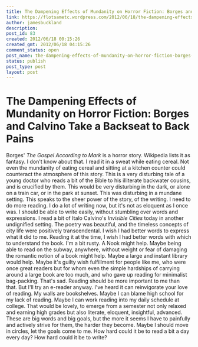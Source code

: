 ```yaml
---
title: The Dampening Effects of Mundanity on Horror Fiction: Borges and Calvino Take a Backseat to Back Pains
link: https://flotsametc.wordpress.com/2012/06/18/the-dampening-effects-of-mundanity-on-horror-fiction-borges-and-calvino-take-a-backseat-to-back-pains/
author: jamesbuckland
description: 
post_id: 83
created: 2012/06/18 00:15:26
created_gmt: 2012/06/18 04:15:26
comment_status: open
post_name: the-dampening-effects-of-mundanity-on-horror-fiction-borges-and-calvino-take-a-backseat-to-back-pains
status: publish
post_type: post
layout: post
---
```


# The Dampening Effects of Mundanity on Horror Fiction: Borges and Calvino Take a Backseat to Back Pains

Borges' _The Gospel According to Mark_ is a horror story. Wikipedia lists it as fantasy. I don't know about that. I read it in a sweat while eating cereal. Not even the mundanity of eating cereal and sitting at a kitchen counter could counteract the atmosphere of this story. This is a very disturbing tale of a young doctor who reads a bit of the Bible to his illiterate backwater cousins, and is crucified by them. This would be very disturbing in the dark, or alone on a train car, or in the park at sunset. This was disturbing in a mundane setting. This speaks to the sheer power of the story, of the writing. I need to do more reading. I do a lot of writing now, but it's not as eloquent as I once was. I should be able to write easily, without stumbling over words and expressions. I read a bit of Italo Calvino's _Invisible Cities_ today in another undignified setting. The poetry was beautiful, and the timeless concepts of city life were positively transcendental. I wish I had better words to express what it did to me. Reading it at the time, I wish I had better words with which to understand the book. I'm a bit rusty. A Nook might help. Maybe being able to read on the subway, anywhere, without weight or fear of damaging the romantic notion of a book might help. Maybe a large and instant library would help. Maybe it's guilty wish fulfillment for people like me, who were once great readers but for whom even the simple hardships of carrying around a large book are too much, and who gave up reading for minimalist bag-packing. That's sad. Reading should be more important to me than that. But I'll try an e-reader anyway. I've heard it can reinvigorate your love of reading. My walls are bookshelves. Maybe I can blame high school for my lack of reading. Maybe I can work reading into my daily schedule at college. That would be lovely, to emerge from a semester not only relaxed and earning high grades but also literate, eloquent, insightful, advanced. These are big words and big goals, but the more it seems I have to painfully and actively strive for them, the harder they become. Maybe I should move in circles, let the goals come to me. How hard could it be to read a bit a day every day? How hard could it be to write?